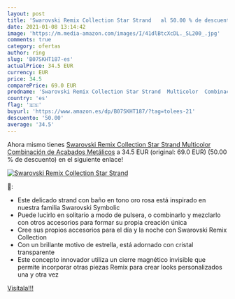 ```yaml
---
layout: post
title: 'Swarovski Remix Collection Star Strand   al 50.00 % de descuento'
date: 2021-01-08 13:14:42
image: 'https://m.media-amazon.com/images/I/41dlBtcXcDL._SL200_.jpg'
comments: true
category: ofertas
author: ring
slug: 'B07SKHT187-es'
actualPrice: 34.5 EUR
currency: EUR
price: 34.5
comparePrice: 69.0 EUR
prodname: 'Swarovski Remix Collection Star Strand  Multicolor  Combinación de Acabados Metálicos'
country: 'es'
flag: '🇪🇸'
buyurl: 'https://www.amazon.es/dp/B07SKHT187/?tag=tolees-21'
descuento: '50.00'
average: '34.5'
---
```


Ahora mismo tienes [Swarovski Remix Collection Star Strand  Multicolor  Combinación de Acabados Metálicos](https://www.amazon.es/dp/B07SKHT187/?tag=tolees-21) a 34.5 EUR (original: 69.0 EUR) (50.00 %  de descuento) en el siguiente enlace!

[![Swarovski Remix Collection Star Strand  ](https://m.media-amazon.com/images/I/41dlBtcXcDL._SL200_.jpg)](https://www.amazon.es/dp/B07SKHT187/?tag=tolees-21)

🔎:

- Este delicado strand con baño en tono oro rosa está inspirado en nuestra familia Swarovski Symbolic
- Puede lucirlo en solitario a modo de pulsera, o combinarlo y mezclarlo con otros accesorios para formar su propia creación única
- Cree sus propios accesorios para el día y la noche con Swarovski Remix Collection
- Con un brillante motivo de estrella, está adornado con cristal transparente
- Este concepto innovador utiliza un cierre magnético invisible que permite incorporar otras piezas Remix para crear looks personalizados una y otra vez

[Visítala!!!](https://www.amazon.es/dp/B07SKHT187/?tag=tolees-21)
